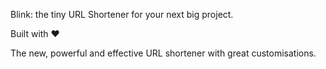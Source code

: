 Blink: the tiny URL Shortener for your next big project.

Built with ❤

The new, powerful and effective URL shortener with great customisations.